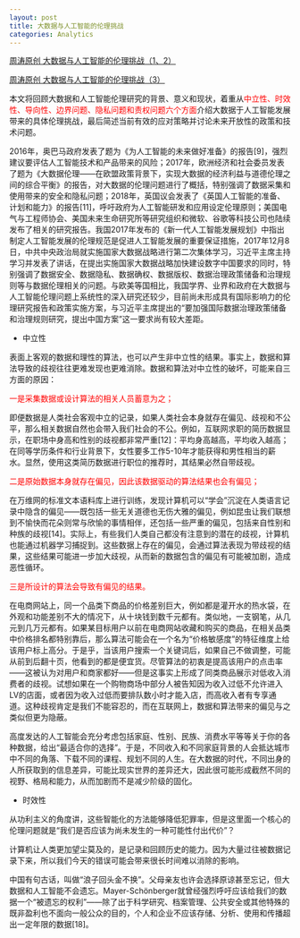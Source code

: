 ```yaml
---
layout: post
title: 大数据与人工智能的伦理挑战
categories: Analytics
---
```

[周涛原创 大数据与人工智能的伦理挑战（1、2）](https://mp.weixin.qq.com/s/8cXBPeIMtKK0Ds3KsL07gw)

[周涛原创 大数据与人工智能的伦理挑战（3）](https://mp.weixin.qq.com/s/Pb-E6xntAqYYrw9NI4dQ4w)


本文将回顾大数据和人工智能伦理研究的背景、意义和现状，着重从<font color='red'>中立性、时效性、导向性、边界问题、隐私问题和责权问题六个方面</font>介绍大数据于人工智能发展带来的具体伦理挑战，最后简述当前有效的应对策略并讨论未来开放性的政策和技术问题。

2016年，奥巴马政府发表了题为《为人工智能的未来做好准备》的报告[9]，强烈建议要评估人工智能技术和产品带来的风险；2017年，欧洲经济和社会委员发表了题为《大数据伦理——在欧盟政策背景下，实现大数据的经济利益与道德伦理之间的综合平衡》的报告，对大数据的伦理问题进行了概括，特别强调了数据采集和使用带来的安全和隐私问题；2018年，英国议会发表了《英国人工智能的准备、计划和能力》的报告[11]，呼吁政府为人工智能研发和应用设定伦理原则；美国电气与工程师协会、美国未来生命研究所等研究组织和微软、谷歌等科技公司也陆续发布了相关的研究报告。我国2017年发布的《新一代人工智能发展规划》中指出制定人工智能发展的伦理规范是促进人工智能发展的重要保证措施，2017年12月8日，中共中央政治局就实施国家大数据战略进行第二次集体学习，习近平主席主持学习并发表了讲话，在提出实施国家大数据战略加快建设数字中国要求的同时，特别强调了数据安全、数据隐私、数据确权、数据版权、数据治理政策储备和治理规则等与数据伦理相关的问题。与欧美等国相比，我国学界、业界和政府在大数据与人工智能伦理问题上系统性的深入研究还较少，目前尚未形成具有国际影响力的伦理研究报告和政策实施方案，与习近平主席提出的“要加强国际数据治理政策储备和治理规则研究，提出中国方案”这一要求尚有较大差距。

- 中立性

表面上客观的数据和理性的算法，也可以产生非中立性的结果。事实上，数据和算法导致的歧视往往更难发现也更难消除。数据和算法对中立性的破坏，可能来自三方面的原因：

<font color='red'>一是采集数据或设计算法的相关人员蓄意为之；</font>

即便数据是人类社会客观中立的记录，如果人类社会本身就存在偏见、歧视和不公平，那么相关数据自然也会带入我们社会的不公。例如，互联网求职的简历数据显示，在职场中身高和性别的歧视都非常严重[12]：平均身高越高，平均收入越高；在同等学历条件和行业背景下，女性要多工作5-10年才能获得和男性相当的薪水。显然，使用这类简历数据进行职位的推荐时，其结果必然自带歧视。

<font color='red'>二是原始数据本身就存在偏见，因此该数据驱动的算法结果也会有偏见；</font>

在万维网的标准文本语料库上进行训练，发现计算机可以“学会”沉淀在人类语言记录中隐含的偏见——既包括一些无关道德也无伤大雅的偏见，例如昆虫让我们联想到不愉快而花朵则常与欣愉的事情相伴，还包括一些严重的偏见，包括来自性别和种族的歧视[14]。实际上，有些我们人类自己都没有注意到的潜在的歧视，计算机也能通过机器学习捕捉到。这些数据上存在的偏见，会通过算法表现为带歧视的结果，这些结果可能进一步加大歧视，从而新的数据包含的偏见有可能被加剧，造成恶性循环。


<font color='red'>三是所设计的算法会导致有偏见的结果。</font>

在电商网站上，同一个品类下商品的价格差别巨大，例如都是灌开水的热水袋，在外观和功能差别不大的情况下，从十块钱到数千元都有。类似地，一支钢笔，从几元到几万元都有。如果某目标用户以前在电商网站收藏和购买的商品，在相关品类中价格排名都特别靠后，那么算法可能会在一个名为“价格敏感度”的特征维度上给该用户标上高分。于是乎，当该用户搜索一个关键词后，如果自己不做调整，可能从前到后翻十页，他看到的都是便宜货。尽管算法的初衷是提高该用户的点击率——这被认为对用户和商家都好——但是这事实上形成了同类商品展示对低收入消费者的歧视。试想如果在一个购物商场中部分人被告知因为收入过低不允许进入LV的店面，或者因为收入过低而要排队数小时才能入店，而高收入者有专享通道。这种歧视肯定是我们不能容忍的，而在互联网上，数据和算法带来的偏见与之类似但更为隐蔽。

高度发达的人工智能会充分考虑包括家庭、性别、民族、消费水平等等关于你的各种数据，给出“最适合你的选择”。于是，不同收入和不同家庭背景的人会抵达城市中不同的角落、下载不同的课程、规划不同的人生。在大数据的时代，不同出身的人所获取到的信息差异，可能比现实世界的差异还大，因此很可能形成截然不同的视野、格局和能力，从而加剧而不是减少阶级的固化。

- 时效性

从功利主义的角度讲，这些智能化的方法能够降低犯罪率，但是这里面一个核心的伦理问题就是“我们是否应该为尚未发生的一种可能性付出代价”？

计算机让人类更加望尘莫及的，是记录和回顾历史的能力。因为大量过往被数据记录下来，所以我们今天的错误可能会带来很长时间难以消除的影响。

中国有句古话，叫做“浪子回头金不换”。父母亲友也许会选择原谅甚至忘记，但大数据和人工智能不会遗忘。Mayer-Schönberger就曾经强烈呼吁应该给我们的数据一个“被遗忘的权利”——除了出于科学研究、档案管理、公共安全或其他特殊的既非盈利也不面向一般公众的目的，个人和企业不应该存储、分析、使用和传播超出一定年限的数据[18]。


